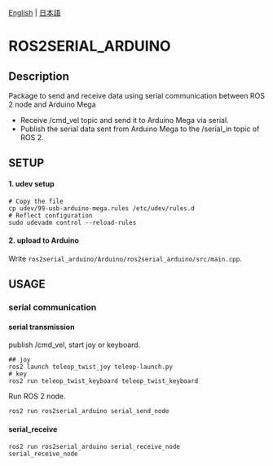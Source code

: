 [English](README.en.md) | [日本語](README.md)

# ROS2SERIAL_ARDUINO

## Description
Package to send and receive data using serial communication between ROS 2 node and Arduino Mega

- Receive /cmd_vel topic and send it to Arduino Mega via serial.
- Publish the serial data sent from Arduino Mega to the /serial_in topic of ROS 2.

## SETUP
#### 1. udev setup
```
# Copy the file
cp udev/99-usb-arduino-mega.rules /etc/udev/rules.d
# Reflect configuration
sudo udevadm control --reload-rules
```

#### 2. upload to Arduino
Write `ros2serial_arduino/Arduino/ros2serial_arduino/src/main.cpp`.

## USAGE
### serial communication

#### serial transmission
publish /cmd_vel, start joy or keyboard.
```
## joy
ros2 launch teleop_twist_joy teleop-launch.py
# key
ros2 run teleop_twist_keyboard teleop_twist_keyboard
```
Run ROS 2 node.
```
ros2 run ros2serial_arduino serial_send_node
```

#### serial_receive
```
ros2 run ros2serial_arduino serial_receive_node
serial_receive_node
```